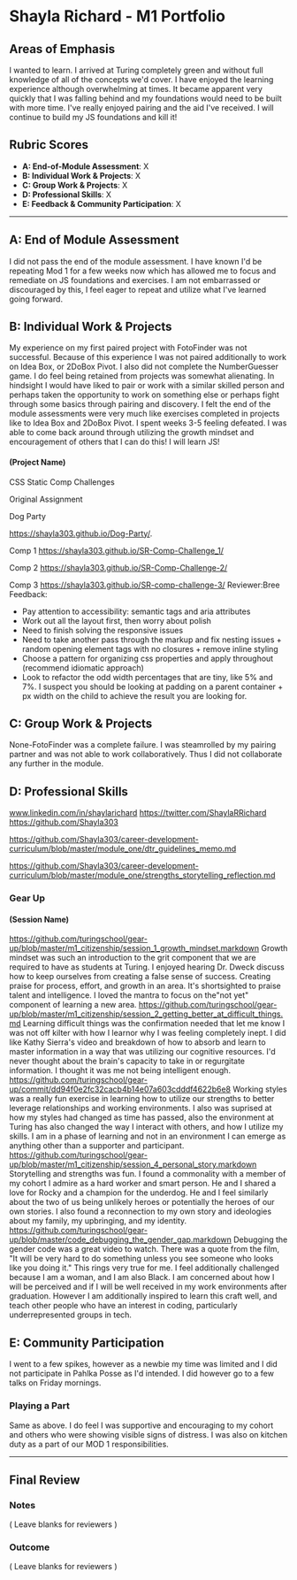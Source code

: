 # Shayla Richard - M1 Portfolio

## Areas of Emphasis

I wanted to learn. I arrived at Turing completely green and without full knowledge of all of the concepts we'd cover. I have enjoyed the learning experience although overwhelming at times. It became apparent very quickly that I was falling behind and my foundations would need to be built with more time. I've really enjoyed pairing and the aid I've received. I will continue to build my JS foundations and kill it!

## Rubric Scores

* **A: End-of-Module Assessment**: X
* **B: Individual Work & Projects**: X
* **C: Group Work & Projects**: X
* **D: Professional Skills**: X
* **E: Feedback & Community Participation**: X

-----------------------

## A: End of Module Assessment
I did not pass the end of the module assessment. I have known I'd be repeating Mod 1 for a few weeks now which has allowed me to focus and remediate on JS foundations and exercises. I am not embarrassed or discouraged by this, I feel eager to repeat and utilize what I've learned going forward. 


## B: Individual Work & Projects
My experience on my first paired project with FotoFinder was not successful. Because of this experience I was not paired additionally to work on Idea Box, or 2DoBox Pivot. I also did not complete the NumberGuesser game. I do feel being retained from projects was somewhat alienating. In hindsight I would have liked to pair or work with a similar skilled person and perhaps taken the opportunity to work on something else or perhaps fight through some basics through pairing and discovery. I felt the end of the module assessments were very much like exercises completed in projects like to Idea Box and 2DoBox Pivot. I spent weeks 3-5 feeling defeated. I was able to come back around through utilizing the growth mindset and encouragement of others that I can do this! I will learn JS! 
 

#### (Project Name)

CSS Static Comp Challenges

Original Assignment

Dog Party

 https://shayla303.github.io/Dog-Party/.

Comp 1
 https://shayla303.github.io/SR-Comp-Challenge_1/

Comp 2
  https://shayla303.github.io/SR-Comp-Challenge-2/

Comp 3
 https://shayla303.github.io/SR-comp-challenge-3/
Reviewer:Bree
Feedback:
* Pay attention to accessibility: semantic tags and aria attributes
* Work out all the layout first, then worry about polish
* Need to finish solving the responsive issues
* Need to take another pass through the markup and fix nesting issues + random opening element tags with no closures + remove inline styling
* Choose a pattern for organizing css properties and apply throughout (recommend idiomatic approach)
* Look to refactor the odd width percentages that are tiny, like 5% and 7%. I suspect you should be looking at padding on a parent container + px width on the child to achieve the result you are looking for. 

## C: Group Work & Projects

None-FotoFinder was a complete failure. I was steamrolled by my pairing partner and was not able to work collaboratively. Thus I did not collaborate any further in the module. 



## D: Professional Skills
www.linkedin.com/in/shaylarichard  https://twitter.com/ShaylaRRichard   https://github.com/Shayla303

https://github.com/Shayla303/career-development-curriculum/blob/master/module_one/dtr_guidelines_memo.md

https://github.com/Shayla303/career-development-curriculum/blob/master/module_one/strengths_storytelling_reflection.md

### Gear Up
#### (Session Name)

https://github.com/turingschool/gear-up/blob/master/m1_citizenship/session_1_growth_mindset.markdown
Growth mindset was such an introduction to the grit component that we are required to have as students at Turing. I enjoyed hearing Dr. Dweck discuss how to keep ourselves from creating a false sense of success. Creating praise for process, effort, and growth in an area. It's shortsighted to praise talent and intelligence. I loved the mantra to focus on the"not yet" component of learning a new area. 
https://github.com/turingschool/gear-up/blob/master/m1_citizenship/session_2_getting_better_at_difficult_things.md
Learning difficult things was the confirmation needed that let me know I was not off kilter with how I learnor why I was feeling completely inept. I did like Kathy Sierra's video and breakdown of how to absorb and learn to master information in a way that was utilizing our cognitive resources. I'd never thought about the brain's capacity to take in or regurgitate information. I thought it was me not being intelligent enough. 
https://github.com/turingschool/gear-up/commit/dd94f0e2fc32cacb4b14e07a603cdddf4622b6e8
Working styles was a really fun exercise in learning how to utilize our strengths to better leverage relationships and working environments. I also was suprised at how my styles had changed as time has passed, also the environment at Turing has also changed the way I interact with others, and how I utilize my skills. I am in a phase of learning and not in an environment I can emerge as anything other than a supporter and participant. 
https://github.com/turingschool/gear-up/blob/master/m1_citizenship/session_4_personal_story.markdown
Storytelling and strengths was fun. I found a commonality with a member of my cohort I admire as a hard worker and smart person. He and I shared a love for Rocky and a champion for the underdog. He and I feel similarly about the two of us being unlikely heroes or potentially the heroes of our own stories. I also found a reconnection to my own story and ideologies about my family, my upbringing, and my identity. 
https://github.com/turingschool/gear-up/blob/master/code_debugging_the_gender_gap.markdown
Debugging the gender code was a great video to watch. There was a quote from the film, "It will be very hard to do something unless you see someone who looks like you doing it."  This rings very true for me. I feel additionally challenged because I am a woman, and I am also Black. I am concerned about how I will be perceived and if I will be well received in my work environments after graduation. However I am additionally inspired to learn this craft well, and teach other people who have an interest in coding, particularly underrepresented groups in tech. 


## E: Community Participation
I went to a few spikes, however as a newbie my time was limited and I did not participate in Pahlka Posse as I'd intended. I did however go to a few talks on Friday mornings.
### Playing a Part

Same as above. I do feel I was supportive and encouraging to my cohort and others who were showing visible signs of distress. I was also on kitchen duty as a part of our MOD 1 responsibilities. 

------------------

## Final Review

### Notes

( Leave blanks for reviewers )

### Outcome

( Leave blanks for reviewers )
